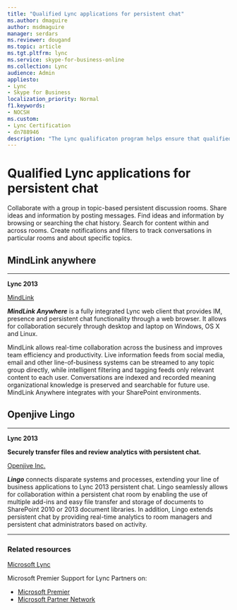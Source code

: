 ```yaml
---
title: "Qualified Lync applications for persistent chat"
ms.author: dmaguire
author: msdmaguire
manager: serdars
ms.reviewer: dougand
ms.topic: article
ms.tgt.pltfrm: lync
ms.service: skype-for-business-online
ms.collection: Lync
audience: Admin
appliesto:
- Lync
- Skype for Business
localization_priority: Normal
f1.keywords:
- NOCSH
ms.custom:
- Lync Certification
- dn788946
description: "The Lync qualificaton program helps ensure that qualified applications meet customer expectations for specific scenarios"
---
```


# Qualified Lync applications for persistent chat
Collaborate with a group in topic-based persistent discussion rooms. Share ideas and information by posting messages. Find ideas and information by browsing or searching the chat history. Search for content within and across rooms. Create notifications and filters to track conversations in particular rooms and about specific topics.

## MindLink anywhere
* * *
  **Lync 2013**

[MindLink](http://mindlinksoft.com)

***MindLink Anywhere*** is a fully integrated Lync web client that provides IM, presence and persistent chat functionality through a web browser. It allows for collaboration securely through desktop and laptop on Windows, OS X and Linux.

MindLink allows real-time collaboration across the business and improves team efficiency and productivity. Live information feeds from social media, email and other line-of-business systems can be streamed to any topic group directly, while intelligent filtering and tagging feeds only relevant content to each user. Conversations are indexed and recorded meaning organizational knowledge is preserved and searchable for future use. MindLink Anywhere integrates with your SharePoint environments.

## Openjive Lingo
* * *
  **Lync 2013**

  **Securely transfer files and review analytics with persistent chat.**

[Openjive Inc.](http://openjive.com)

***Lingo*** connects disparate systems and processes, extending your line of business applications to Lync 2013 persistent chat. Lingo seamlessly allows for collaboration within a persistent chat room by enabling the use of multiple add-ins and easy file transfer and storage of documents to SharePoint 2010 or 2013 document libraries. In addition, Lingo extends persistent chat by providing real-time analytics to room managers and persistent chat administrators based on activity.

* * *
### Related resources
[Microsoft Lync](https://lync.microsoft.com/en-us/Pages/unified-communications.aspx)

Microsoft Premier Support for Lync Partners on:
- [Microsoft Premier](https://www.microsoft.com/microsoftservices/en/us/lync_for_partners.aspx)
- [Microsoft Partner Network](https://partner.microsoft.com/global/40168229)
